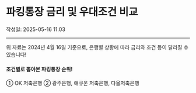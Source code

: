 # 파킹통장 금리 및 우대조건 비교

작성일: 2025-05-16 11:03

---

위 자료는 2024년 4월 16일 기준으로, 은행별 상황에 따라 금리와 조건 등이 달라질 수 있습니다!

#### 조건별로 뽑아본 파킹통장 순위!

① OK 저축은행 ② 광주은행, 애큐온 저축은행, 다올저축은행